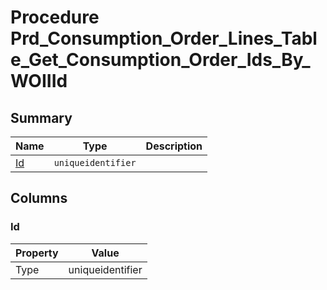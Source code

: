 # Procedure Prd_Consumption_Order_Lines_Table_Get_Consumption_Order_Ids_By_WOIIId


## Summary

| Name | Type | Description |
| - | - | --- |
|[Id](#id)|`uniqueidentifier` ||

## Columns

### Id

| Property | Value |
| - | - |
|Type|uniqueidentifier|


